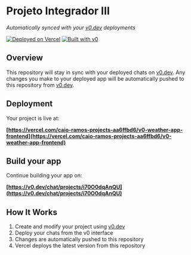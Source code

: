 # Projeto Integrador III

*Automatically synced with your [v0.dev](https://v0.dev) deployments*

[![Deployed on Vercel](https://img.shields.io/badge/Deployed%20on-Vercel-black?style=for-the-badge&logo=vercel)](https://vercel.com/caio-ramos-projects-aa6ffbd6/v0-weather-app-frontend)
[![Built with v0](https://img.shields.io/badge/Built%20with-v0.dev-black?style=for-the-badge)](https://v0.dev/chat/projects/i70O0dqAnQU)

## Overview

This repository will stay in sync with your deployed chats on [v0.dev](https://v0.dev).
Any changes you make to your deployed app will be automatically pushed to this repository from [v0.dev](https://v0.dev).

## Deployment

Your project is live at:

**[https://vercel.com/caio-ramos-projects-aa6ffbd6/v0-weather-app-frontend](https://vercel.com/caio-ramos-projects-aa6ffbd6/v0-weather-app-frontend)**

## Build your app

Continue building your app on:

**[https://v0.dev/chat/projects/i70O0dqAnQU](https://v0.dev/chat/projects/i70O0dqAnQU)**

## How It Works

1. Create and modify your project using [v0.dev](https://v0.dev)
2. Deploy your chats from the v0 interface
3. Changes are automatically pushed to this repository
4. Vercel deploys the latest version from this repository